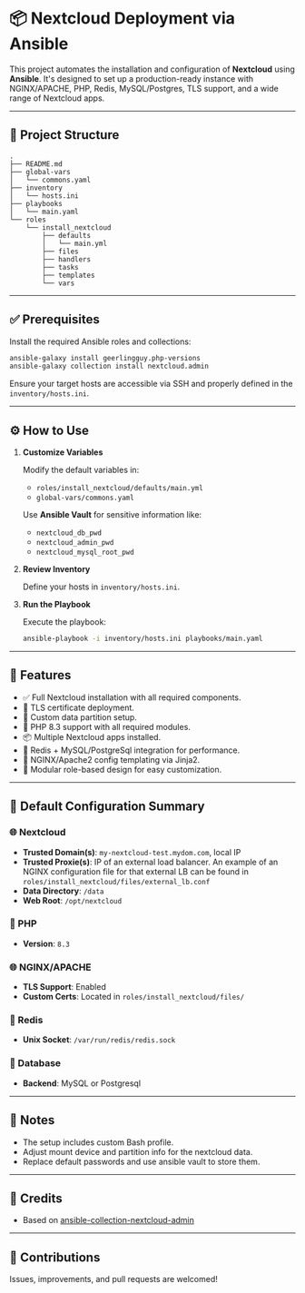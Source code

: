 # 📦 Nextcloud Deployment via Ansible

This project automates the installation and configuration of **Nextcloud** using **Ansible**. It's designed to set up a production-ready instance with NGINX/APACHE, PHP, Redis, MySQL/Postgres, TLS support, and a wide range of Nextcloud apps.

---

## 📁 Project Structure

```
.
├── README.md
├── global-vars
│   └── commons.yaml
├── inventory
│   └── hosts.ini
├── playbooks
│   └── main.yaml
└── roles
    └── install_nextcloud
        ├── defaults
        │   └── main.yml
        ├── files
        ├── handlers
        ├── tasks
        ├── templates
        └── vars
```

---

## ✅ Prerequisites

Install the required Ansible roles and collections:

```bash
ansible-galaxy install geerlingguy.php-versions
ansible-galaxy collection install nextcloud.admin
```

Ensure your target hosts are accessible via SSH and properly defined in the `inventory/hosts.ini`.

---

## ⚙️ How to Use

1. **Customize Variables**

   Modify the default variables in:

   - `roles/install_nextcloud/defaults/main.yml`
   - `global-vars/commons.yaml`

   Use **Ansible Vault** for sensitive information like:
   - `nextcloud_db_pwd`
   - `nextcloud_admin_pwd`
   - `nextcloud_mysql_root_pwd`

2. **Review Inventory**

   Define your hosts in `inventory/hosts.ini`.

3. **Run the Playbook**

   Execute the playbook:

   ```bash
   ansible-playbook -i inventory/hosts.ini playbooks/main.yaml
   ```

---

## 🧠 Features

- ✅ Full Nextcloud installation with all required components.
- 🔐 TLS certificate deployment.
- 💾 Custom data partition setup.
- 🚀 PHP 8.3 support with all required modules.
- 📦 Multiple Nextcloud apps installed.
- 🧠 Redis + MySQL/PostgreSql integration for performance.
- 📄 NGINX/Apache2 config templating via Jinja2.
- 🔁 Modular role-based design for easy customization.

---

## 🔐 Default Configuration Summary

### 🌐 Nextcloud

- **Trusted Domain(s)**: `my-nextcloud-test.mydom.com`, local IP
- **Trusted Proxie(s)**: IP of an external load balancer. An example of an NGINX configuration file for that external LB can be found in `roles/install_nextcloud/files/external_lb.conf`
- **Data Directory**: `/data`
- **Web Root**: `/opt/nextcloud`

### 🧠 PHP

- **Version**: `8.3`

### 🌐 NGINX/APACHE

- **TLS Support**: Enabled
- **Custom Certs**: Located in `roles/install_nextcloud/files/`

### 🔄 Redis

- **Unix Socket**: `/var/run/redis/redis.sock`

### 💾 Database

- **Backend**: MySQL or Postgresql

---

## 📌 Notes

- The setup includes custom Bash profile.
- Adjust mount device and partition info for the nextcloud data.
- Replace default passwords and use ansible vault to store them.

---

## 🙌 Credits

- Based on [ansible-collection-nextcloud-admin](https://github.com/nextcloud/ansible-collection-nextcloud-admin/tree/main)

---

## 🤝 Contributions

Issues, improvements, and pull requests are welcomed!
